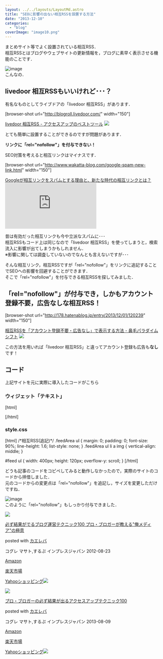 ```yaml
---
layout: ../../layouts/LayoutMd.astro
title: "SEOに影響の出ない相互RSSを設置する方法"
date: "2013-12-10"
categories: 
  - "blog"
coverImage: "image10.png"
---
```


まとめサイト等でよく設置されている相互RSS．  
相互RSSとはブログやウェブサイトの更新情報を，ブログに素早く表示させる機能のことです．

![image](images/image10.png "image")  
こんなの．

## livedoor 相互RSSもいいけれど･･･？

有名なものとしてライブドアの「livedoor 相互RSS」があります．

\[browser-shot url="http://blogroll.livedoor.com/" width="150"\]

[livedoor 相互RSS - アクセスアップのベストツール](http://blogroll.livedoor.com/) [![](http://b.hatena.ne.jp/entry/image/http://blogroll.livedoor.com/)](http://b.hatena.ne.jp/entry/http://blogroll.livedoor.com/)

とても簡単に設置することができるのですが問題があります．

**リンクに「rel="nofollow"」を付与できない！**

SEO対策を考えると相互リンクはマイナスです．

\[browser-shot url="http://www.wakatta-blog.com/google-spam-new-link.html" width="150"\]

[Googleが相互リンクをスパムとする理由と、新たな時代の相互リンクとは？](http://www.wakatta-blog.com/google-spam-new-link.html) [![](http://b.hatena.ne.jp/entry/image/http://www.wakatta-blog.com/google-spam-new-link.html)](http://b.hatena.ne.jp/entry/http://www.wakatta-blog.com/google-spam-new-link.html)

昔は有効だった相互リンクも今や立派なスパムに･･･  
相互RSSもコード上は同じなので「livedoor 相互RSS」を使ってしまうと，検索流入に影響が出てしまうかもしれません．  
※影響に関しては調査していないのでなんとも言えないですが･･･

そんな相互リンク，相互RSSですが「rel="nofollow"」をリンクに追記することでSEOへの影響を回避することができます．  
そこで「rel="nofollow"」を付与できる相互RSSを探してみました．

## 「rel="nofollow"」が付与でき，しかもアカウント登録不要，広告なしな相互RSS！

\[browser-shot url="http://178.hatenablog.jp/entry/2013/12/01/120239" width="150"\]

[相互RSSを「アカウント登録不要・広告なし」で表示する方法 - 鼻毛パラダイムシフト](http://178.hatenablog.jp/entry/2013/12/01/120239) [![](http://b.hatena.ne.jp/entry/image/http://178.hatenablog.jp/entry/2013/12/01/120239)](http://b.hatena.ne.jp/entry/http://178.hatenablog.jp/entry/2013/12/01/120239)

この方法を用いれば「livedoor 相互RSS」と違ってアカウント登録も広告も**なし**です！

## コード

上記サイトを元に実際に導入したコードがこちら

### ウィジェット「テキスト」

\[html\]<script src="https://www.google.com/jsapi"></script> <script type="text/javascript"> google.load("feeds", "1"); var getRssFeeds = function (\_id, \_urls, \_maxLength) { if(!\_id || !\_urls || (!(\_urls instanceof Array))) return; var entryNum = 3;//各RSSの読み込みエントリー数 var maxLength = (\_maxLength)? \_maxLength : 0 ; var entriesArray = new Array(); var complete = 0; var init = function () { for(var i=0 ; i < \_urls.length ; i++){ var feed = new google.feeds.Feed(\_urls\[i\]); feed.setNumEntries(entryNum); feed.load(function(result) { if (!result.error) { for (var i = 0; i < result.feed.entries.length; i++) { var entry = result.feed.entries\[i\]; entriesArray.push(entry); var pdate = new Date(entry.publishedDate); var arr = entriesArray\[(entriesArray.length-1)\]; arr.sortDate = pdate.getTime(); arr.siteTitle = result.feed.title; arr.siteUrl = result.feed.link; } } complete++; if(\_urls.length == complete) echo(); }); } }; var echo = function () { entriesArray.sort (function (b1, b2) { return b1.sortDate < b2.sortDate ? 1 : -1; } );//降順ソート var feedLength = (\_maxLength)? \_maxLength : entriesArray.length; var container = document.getElementById(\_id); var html='<ul>'; for (var i = 0; i < feedLength; i++) { var entry = entriesArray\[i\]; html += '<li>'; html += '<img src="http://favicon.st-hatena.com/?url=' +entry.siteUrl + '" />'; html += ' <a href="' + entry.link + '" title="' + entry.title + '" target="\_blank" rel="nofollow">' + entry.title + ' <img src="http://b.hatena.ne.jp/entry/image/' + entry.link + '"></a>'; } html += '</ul>'; container.innerHTML += html; }; google.setOnLoadCallback(init); }; getRssFeeds("feed", \[ "ここに表示させたサイトのURL(RSS)を貼ります", "こんな感じ↓", "//mizuka123.net/feed/" \]);<br /><br />//\]\]> </script> <div class="feedArea"> <div id="feed"></div> </div> \[/html\]

### style.css

\[html\] /\*相互RSS(追記)\*/ .feedArea ul { margin: 0; padding: 0; font-size: 90%; line-height: 1.6; list-style: none; } .feedArea ul li a img { vertical-align: middle; }

#feed ul { width: 400px; height: 120px; overflow-y: scroll; } \[/html\]

どうも記事のコードをコピペしてみると動作しなかったので，実際のサイトのコードから拝借しました．  
元のコードからの変更点は「rel="nofollow"」を追記し，サイズを変更しただけですね．

![image](images/image11.png "image")  
このように「rel="nofollow"」もしっかり付与できました．

[![](images/51R5X8BZm-L._SL160_.jpg)](https://www.amazon.co.jp/exec/obidos/ASIN/B009NQ7MGM/mizuka123-22/ref=nosim/)

[必ず結果がでるブログ運営テクニック100 プロ・ブロガーが教える"俺メディア"の極意](https://www.amazon.co.jp/exec/obidos/ASIN/B009NQ7MGM/mizuka123-22/ref=nosim/)

posted with [カエレバ](http://kaereba.com)

コグレ マサト,するぷ インプレスジャパン 2012-08-23

[Amazon](http://www.amazon.co.jp/gp/search?keywords=%8B%C9%88%D3%20%83u%83%8D%83O%89%5E%89c%83e%83N%83j%83b%83N100&__mk_ja_JP=%83J%83%5E%83J%83i&tag=mizuka123-22 "アマゾン")

[楽天市場](http://hb.afl.rakuten.co.jp/hgc/032b53ee.4b34c5ee.0f4a541e.f440145e/?pc=http%3A%2F%2Fsearch.rakuten.co.jp%2Fsearch%2Fmall%2F%25E6%25A5%25B5%25E6%2584%258F%2520%25E3%2583%2596%25E3%2583%25AD%25E3%2582%25B0%25E9%2581%258B%25E5%2596%25B6%25E3%2583%2586%25E3%2582%25AF%25E3%2583%258B%25E3%2583%2583%25E3%2582%25AF100%2F-%2Ff.1-p.1-s.1-sf.0-st.A-v.2%3Fx%3D0%26scid%3Daf_ich_link_urltxt%26m%3Dhttp%3A%2F%2Fm.rakuten.co.jp%2F "楽天市場")

[Yahooショッピング![](//ad.jp.ap.valuecommerce.com/servlet/gifbanner?sid=3066752&pid=881990642)](//ck.jp.ap.valuecommerce.com/servlet/referral?sid=3066752&pid=881990642&vc_url=http%3A%2F%2Fshopping.search.yahoo.co.jp%2Fsearch%3FuIv%3Don%26ei%3DUTF-8%26tab_ex%3Dcommerce%26slider%3D0%26va%3D%25E6%25A5%25B5%25E6%2584%258F%2520%25E3%2583%2596%25E3%2583%25AD%25E3%2582%25B0%25E9%2581%258B%25E5%2596%25B6%25E3%2583%2586%25E3%2582%25AF%25E3%2583%258B%25E3%2583%2583%25E3%2582%25AF100 "Yahooショッピング")

[![](images/51OmKlbWagL._SL160_.jpg)](https://www.amazon.co.jp/exec/obidos/ASIN/B00E9IYWJ4/mizuka123-22/ref=nosim/)

[プロ・ブロガーの必ず結果が出るアクセスアップテクニック100](https://www.amazon.co.jp/exec/obidos/ASIN/B00E9IYWJ4/mizuka123-22/ref=nosim/)

posted with [カエレバ](http://kaereba.com)

コグレ マサト,するぷ インプレスジャパン 2013-08-09

[Amazon](http://www.amazon.co.jp/gp/search?keywords=%83A%83N%83Z%83X%83A%83b%83v%83e%83N%83j%83b%83N100%20%83v%83%8D%81E%83u%83%8D%83K%81%5B&__mk_ja_JP=%83J%83%5E%83J%83i&tag=mizuka123-22 "アマゾン")

[楽天市場](http://hb.afl.rakuten.co.jp/hgc/032b53ee.4b34c5ee.0f4a541e.f440145e/?pc=http%3A%2F%2Fsearch.rakuten.co.jp%2Fsearch%2Fmall%2F%25E3%2582%25A2%25E3%2582%25AF%25E3%2582%25BB%25E3%2582%25B9%25E3%2582%25A2%25E3%2583%2583%25E3%2583%2597%25E3%2583%2586%25E3%2582%25AF%25E3%2583%258B%25E3%2583%2583%25E3%2582%25AF100%2520%25E3%2583%2597%25E3%2583%25AD%25E3%2583%25BB%25E3%2583%2596%25E3%2583%25AD%25E3%2582%25AC%25E3%2583%25BC%2F-%2Ff.1-p.1-s.1-sf.0-st.A-v.2%3Fx%3D0%26scid%3Daf_ich_link_urltxt%26m%3Dhttp%3A%2F%2Fm.rakuten.co.jp%2F "楽天市場")

[Yahooショッピング![](//ad.jp.ap.valuecommerce.com/servlet/gifbanner?sid=3066752&pid=881990642)](//ck.jp.ap.valuecommerce.com/servlet/referral?sid=3066752&pid=881990642&vc_url=http%3A%2F%2Fshopping.search.yahoo.co.jp%2Fsearch%3FuIv%3Don%26ei%3DUTF-8%26tab_ex%3Dcommerce%26slider%3D0%26va%3D%25E3%2582%25A2%25E3%2582%25AF%25E3%2582%25BB%25E3%2582%25B9%25E3%2582%25A2%25E3%2583%2583%25E3%2583%2597%25E3%2583%2586%25E3%2582%25AF%25E3%2583%258B%25E3%2583%2583%25E3%2582%25AF100%2520%25E3%2583%2597%25E3%2583%25AD%25E3%2583%25BB%25E3%2583%2596%25E3%2583%25AD%25E3%2582%25AC%25E3%2583%25BC "Yahooショッピング")
